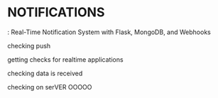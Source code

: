 # NOTIFICATIONS
: Real-Time Notification System with Flask, MongoDB, and Webhooks


checking push

getting checks for realtime applications

checking data is received

checking on serVER
OOOOO
